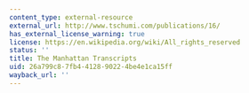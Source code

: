 ```yaml
---
content_type: external-resource
external_url: http://www.tschumi.com/publications/16/
has_external_license_warning: true
license: https://en.wikipedia.org/wiki/All_rights_reserved
status: ''
title: The Manhattan Transcripts
uid: 26a799c8-7fb4-4128-9022-4be4e1ca15ff
wayback_url: ''
---
```

